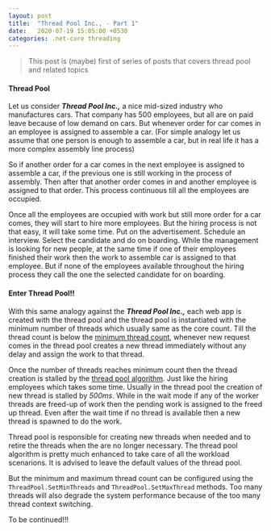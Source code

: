 ```yaml
---
layout: post
title:  "Thread Pool Inc., - Part 1"
date:   2020-07-19 15:05:00 +0530
categories: .net-core threading
---
```

> This post is (maybe) first of series of posts that covers thread pool and related topics

#### Thread Pool

Let us consider ***Thread Pool Inc.,*** a nice mid-sized industry who manufactures cars. That company has 500 employees, but all are on paid leave because of low demand on cars. But whenever order for car comes in an employee is assigned to assemble a car. (For simple analogy let us assume that one person is enough to assemble a car, but in real life it has a more complex assembly line process)

So if another order for a car comes in the next employee is assigned to assemble a car, if the previous one is still working in the process of assembly. Then after that another order comes in and another employee is assigned to that order. This process continuous till all the employees are occupied.

Once all the employees are occupied with work but still more order for a car comes, they will start to hire more employees. But the hiring process is not that easy, it will take some time. Put on the advertisement. Schedule an interview. Select the candidate and do on boarding. While the management is looking for new people, at the same time if one of their employees finished their work then the work to assemble car is assigned to that employee. But if none of the employees available throughout the hiring process they call the one the selected candidate for on boarding.

#### Enter Thread Pool!!

With this same analogy against the ***Thread Pool Inc.,*** each web app is created with the thread pool and the thread pool is instantiated with the minimum number of threads which usually same as the core count. Till the thread count is below the [minimum thread count]((https://docs.microsoft.com/en-us/dotnet/api/system.threading.threadpool.setminthreads?view=netframework-4.7.2#remarks)), whenever new request comes in the thread pool creates a new thread immediately without any delay and assign the work to that thread.

Once the number of threads reaches minimum count then the thread creation is stalled by the [thread pool algorithm](https://mattwarren.org/2017/04/13/The-CLR-Thread-Pool-Thread-Injection-Algorithm/). Just like the hiring employees which takes some time. Usually in the thread pool the creation of new thread is stalled by *500ms*. While in the wait mode if any of the worker threads are freed-up of work then the pending work is assigned to the freed up thread. Even after the wait time if no thread is available then a new thread is spawned to do the work.

Thread pool is responsible for creating new threads when needed and to retire the threads when the are no longer necessary. The thread pool algorithm is pretty much enhanced to take care of all the workload scenarions. It is advised to leave the default values of the thread pool.

But the minimum and maximum thread count can be configured using the `ThreadPool.SetMinThreads` and `ThreadPool.SetMaxThread` methods. Too many threads will also degrade the system performance because of the too many thread context switching.

To be continued!!!
